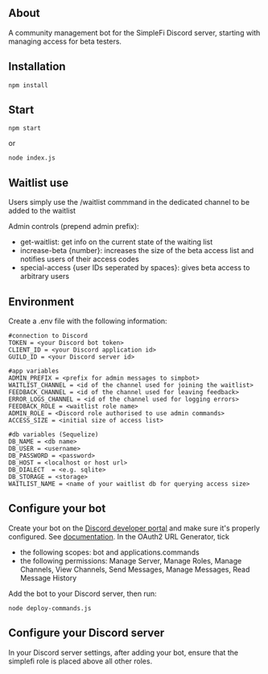 ## About

A community management bot for the SimpleFi Discord server, starting with managing access for beta testers.

## Installation
```
npm install
```

## Start
```
npm start
```
or
```
node index.js
```
## Waitlist use
Users simply use the /waitlist commmand in the dedicated channel to be added to the waitlist

Admin controls (prepend admin prefix):
- get-waitlist: get info on the current state of the waiting list
- increase-beta {number}: increases the size of the beta access list and notifies users of their access codes
- special-access {user IDs seperated by spaces}: gives beta access to arbitrary users

## Environment
Create a .env file with the following information:
```
#connection to Discord
TOKEN = <your Discord bot token>
CLIENT_ID = <your Discord application id>
GUILD_ID = <your Discord server id>

#app variables
ADMIN_PREFIX = <prefix for admin messages to simpbot>
WAITLIST_CHANNEL = <id of the channel used for joining the waitlist>
FEEDBACK_CHANNEL = <id of the channel used for leaving feedback>
ERROR_LOGS_CHANNEL = <id of the channel used for logging errors>
FEEDBACK_ROLE = <waitlist role name>
ADMIN_ROLE = <Discord role authorised to use admin commands>
ACCESS_SIZE = <initial size of access list>

#db variables (Sequelize)
DB_NAME = <db name>
DB_USER = <username>
DB_PASSWORD = <password>
DB_HOST = <localhost or host url>
DB_DIALECT	= <e.g. sqlite>
DB_STORAGE = <storage>
WAITLIST_NAME = <name of your waitlist db for querying access size>
```

## Configure your bot
Create your bot on the [Discord developer portal](https://discord.com/developers/applications) and make sure it's properly configured. See [documentation](https://discord.com/developers/docs/intro).
In the OAuth2 URL Generator, tick
- the following scopes: bot and applications.commands
- the following permissions: Manage Server, Manage Roles, Manage Channels, View Channels, Send Messages, Manage Messages, Read Message History

Add the bot to your Discord server, then run: 
```
node deploy-commands.js
```

## Configure your Discord server
In your Discord server settings, after adding your bot, ensure that the simplefi role is placed above all other roles.